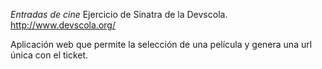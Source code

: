 *Entradas de cine*
Ejercicio de Sinatra de la Devscola. http://www.devscola.org/

Aplicación web que permite la selección de una película y genera una url única con el ticket.